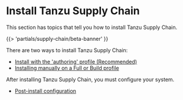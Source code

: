 # Install Tanzu Supply Chain

This section has topics that tell you how to install Tanzu Supply Chain.

{{> 'partials/supply-chain/beta-banner' }}

There are two ways to install Tanzu Supply Chain:

- [Install with the 'authoring' profile (Recommended)](install-authoring-profile.hbs.md)
- [Installing manually on a Full or Build profile](installing-manually.hbs.md)

After installing Tanzu Supply Chain, you must configure your system.

- [Post-install configuration](./post-install-configuration.hbs.md)
